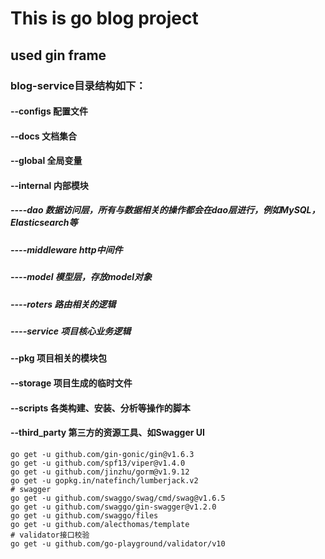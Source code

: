 # This is go blog project
## used gin frame

### blog-service目录结构如下：
#### --configs           配置文件
#### --docs              文档集合
#### --global            全局变量
#### --internal          内部模块
##### ----dao             数据访问层，所有与数据相关的操作都会在dao层进行，例如MySQL，Elasticsearch等
##### ----middleware      http中间件
##### ----model           模型层，存放model对象
##### ----roters          路由相关的逻辑
##### ----service         项目核心业务逻辑
#### --pkg               项目相关的模块包
#### --storage           项目生成的临时文件
#### --scripts           各类构建、安装、分析等操作的脚本
#### --third_party       第三方的资源工具、如Swagger UI

    go get -u github.com/gin-gonic/gin@v1.6.3
    go get -u github.com/spf13/viper@v1.4.0
    go get -u github.com/jinzhu/gorm@v1.9.12
    go get -u gopkg.in/natefinch/lumberjack.v2
    # swagger
    go get -u github.com/swaggo/swag/cmd/swag@v1.6.5
    go get -u github.com/swaggo/gin-swagger@v1.2.0
    go get -u github.com/swaggo/files
    go get -u github.com/alecthomas/template
    # validator接口校验
    go get -u github.com/go-playground/validator/v10
